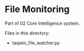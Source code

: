 # File Monitoring

Part of 02 Core Intelligence system.

Files in this directory:
- taqwin_file_watcher.py
